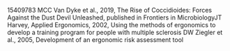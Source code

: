 15409783
MCC Van Dyke et al., 2019, The Rise of Coccidioides: Forces Against the Dust Devil Unleashed, published in Frontiers in Microbiology​
JT Harvey, Applied Ergonomics, 2002, Using the methods of ergonomics to develop a training program for people with multiple sclerosis
DW Ziegler et al., 2005, Development of an ergonomic risk assessment tool

